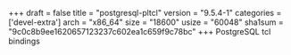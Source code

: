 +++
draft = false
title = "postgresql-pltcl"
version = "9.5.4-1"
categories = ['devel-extra']
arch = "x86_64"
size = "18600"
usize = "60048"
sha1sum = "9c0c8b9ee1620657123237c602ea1c659f9c78bc"
+++
PostgreSQL tcl bindings